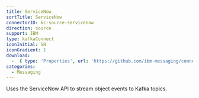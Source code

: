 ```yaml
---
title: ServiceNow
sortTitle: ServiceNow
connectorID: kc-source-servicenow
direction: source
support: IBM
type: kafkaConnect
iconInitial: SN
iconGradient: 1
download:
  -  { type: 'Properties', url: 'https://github.com/ibm-messaging/connectivity-pack-kafka-connectors/blob/main/systems/source%20systems/servicenow.md' }
categories:
  - Messaging
---
```


Uses the ServiceNow API to stream object events to Kafka topics.